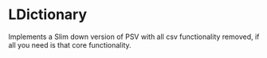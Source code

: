 # LDictionary
Implements a Slim down version of PSV with all csv functionality removed, if all you need is that core functionality.
